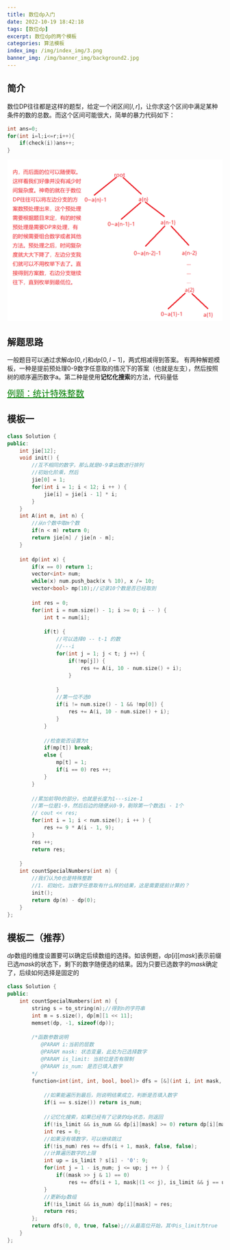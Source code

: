 ```yaml
---
title: 数位dp入门
date: 2022-10-19 18:42:18
tags: [数位dp]
excerpt: 数位dp的两个模板
categories: 算法模板
index_img: /img/index_img/3.png
banner_img: /img/banner_img/background2.jpg
---
```


## 简介
数位DP往往都是这样的题型，给定一个闭区间$[l,r]$，让你求这个区间中满足某种条件的数的总数。而这个区间可能很大，简单的暴力代码如下：
```c++
int ans=0;
for(int i=l;i<=r;i++){
    if(check(i))ans++;
}
```
![](https://raw.githubusercontent.com/univwang/img/main/tmp629F.png)


## 解题思路

一般题目可以通过求解$dp[0, r]$和$dp[0, l - 1]$，两式相减得到答案。
有两种解题模板，一种是提前预处理0-9数字任意取的情况下的答案（也就是左支），然后按照树的顺序遍历数字a。第二种是使用**记忆化搜索**的方法，代码量低

<a class="btn" target="_blank" rel="noopener" style="font-size:20px; color: green" href="https://leetcode.cn/problems/count-special-integers/" title="github">例题：统计特殊整数</a>

## 模板一

```c++
class Solution {
public:
    int jie[12];
    void init() {
        //互不相同的数字，那么就是0-9拿出数进行排列
        //初始化阶乘，然后
        jie[0] = 1;
        for(int i = 1; i < 12; i ++ ) {
            jie[i] = jie[i - 1] * i;
        }
    }
    int A(int m, int n) {
        //从n个数中取m个数
        if(n < m) return 0;
        return jie[n] / jie[n - m];
    }

    int dp(int x) {
        if(x == 0) return 1;
        vector<int> num;
        while(x) num.push_back(x % 10), x /= 10;
        vector<bool> mp(10);//记录10个数是否已经取到

        int res = 0;
        for(int i = num.size() - 1; i >= 0; i -- ) {
            int t = num[i];

            if(t) {
                //可以选择0 -- t-1 的数
                //---i
                for(int j = 1; j < t; j ++) {
                    if(!mp[j]) {
                        res += A(i, 10 - num.size() + i);
                    }

                }
                //第一位不选0
                if(i != num.size() - 1 && !mp[0]) {
                    res += A(i, 10 - num.size() + i);
                }
            }

            //检查能否设置为t
            if(mp[t]) break;
            else {
                mp[t] = 1;
                if(i == 0) res ++;
            }
        }

        //累加前导0的部分，也就是长度为1---size-1
        //第一位是1-9，然后后边的随便从0-9，剔除第一个数选i - 1个
        // cout << res;
        for(int i = 1; i < num.size(); i ++ ) {
            res += 9 * A(i - 1, 9);
        }
        res ++;
        return res;

    }
    int countSpecialNumbers(int n) {
        //我们认为0也是特殊整数
        //1. 初始化，当数字任意取有什么样的结果，这是需要提前计算的？
        init();
        return dp(n) - dp(0);
    }
};
```


## 模板二（推荐）

$dp$数组的维度设置要可以确定后续数组的选择。如该例题，$dp[i][mask]$表示前缀已选$mask$的状态下，剩下的数字随便选的结果。因为只要已选数字的$mask$确定了，后续如何选择是固定的

```c++
class Solution {
public:
    int countSpecialNumbers(int n) {
        string s = to_string(n);//得到n的字符串
        int m = s.size(), dp[m][1 << 11];
        memset(dp, -1, sizeof(dp));

        /*函数参数说明
           @PARAM i:当前的层数
           @PARAM mask: 状态变量，此处为已选择数字
           @PARAM is_limit: 当前位是否有限制
           @PARAM is_num: 是否已填入数字 
        */
        function<int(int, int, bool, bool)> dfs = [&](int i, int mask, bool is_limit, bool is_num) -> int {

            //如果能遍历到最后，则说明结果成立，判断是否填入数字
            if(i == s.size()) return is_num; 

            //记忆化搜索，如果已经有了记录的dp状态，则返回
            if(!is_limit && is_num && dp[i][mask] >= 0) return dp[i][mask];
            int res = 0;
            //如果没有填数字，可以继续跳过
            if(!is_num) res += dfs(i + 1, mask, false, false);
            //计算遍历数字的上限
            int up = is_limit ? s[i] - '0': 9;
            for(int j = 1 - is_num; j <= up; j ++ ) {
                if((mask >> j & 1) == 0)
                    res += dfs(i + 1, mask|(1 << j), is_limit && j == up, true);
            }
            //更新dp数组
            if(!is_limit && is_num) dp[i][mask] = res;
            return res;
        };
        return dfs(0, 0, true, false);//从最高位开始，其中is_limit为true
    }
};
```